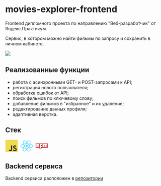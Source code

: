 # movies-explorer-frontend
Frontend дипломного проекта по направлению "Веб-разработчик" от Яндекс.Практикум.

Сервис, в котором можно найти фильмы по запросу и сохранить в личном кабинете.
<div>
  <img width="600" src="https://github.com/simon-Cat/movies-explorer-frontend/assets/110557132/4206d3cb-5ac6-4aed-b7b0-561a2a7773f8">
</div>

## Реализованные функции
<ul>
  <li>работа с асинхронными GET- и POST-запросами к API;</li>
  <li>регистрация нового пользователя;
  </li>
  <li>обработка ошибок от API;</li>
  <li>поиск фильмов по ключевому слову;</li>
  <li>добавление фильмов в "избранное" и их удаление;
  </li>
  <li>редактирование данных профиля;
  </li>
  <li>адаптивная верстка.</li>
</ul>

## Стек

<div>
  <img src="https://raw.githubusercontent.com/devicons/devicon/55609aa5bd817ff167afce0d965585c92040787a/icons/javascript/javascript-original.svg" title="JavaScript" alt="JavaScript" width="40" height="40"/>&nbsp;
  <img src="https://raw.githubusercontent.com/devicons/devicon/55609aa5bd817ff167afce0d965585c92040787a/icons/react/react-original.svg" title="React" alt="React" width="40" height="40"/>&nbsp;
  <img src="https://raw.githubusercontent.com/devicons/devicon/55609aa5bd817ff167afce0d965585c92040787a/icons/npm/npm-original-wordmark.svg" title="Npm" alt="Npm" width="40" height="40"/>&nbsp;
</div>

## Backend сервиса
Backend сервиса расположен в [репозитории](https://github.com/simon-Cat/movies-explorer-api)
